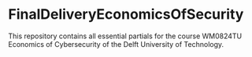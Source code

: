 # FinalDeliveryEconomicsOfSecurity
This repository contains all essential partials for the course WM0824TU Economics of Cybersecurity of the Delft University of Technology.

